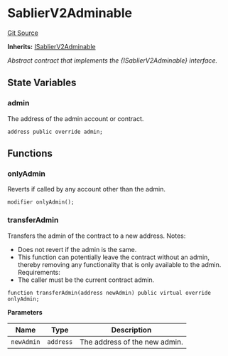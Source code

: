 # SablierV2Adminable
[Git Source](https://github.com/sablierhq/v2-core/blob/8b6a851f4185bd5af0e89a0f6a6eb2fed069cd10/docs/contracts/v2/reference/core/abstracts)

**Inherits:**
[ISablierV2Adminable](/docs/contracts/v2/reference/core/interfaces/interface.ISablierV2Adminable.md)

*Abstract contract that implements the {ISablierV2Adminable} interface.*


## State Variables
### admin
The address of the admin account or contract.


```solidity
address public override admin;
```


## Functions
### onlyAdmin

Reverts if called by any account other than the admin.


```solidity
modifier onlyAdmin();
```

### transferAdmin

Transfers the admin of the contract to a new address.
Notes:
- Does not revert if the admin is the same.
- This function can potentially leave the contract without an admin, thereby removing any
functionality that is only available to the admin.
Requirements:
- The caller must be the current contract admin.


```solidity
function transferAdmin(address newAdmin) public virtual override onlyAdmin;
```
**Parameters**

|Name|Type|Description|
|----|----|-----------|
|`newAdmin`|`address`|The address of the new admin.|


